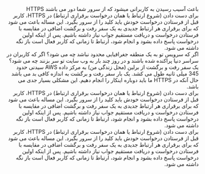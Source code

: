 <div dir="rtl" align="right"> باعث آسیب رسیدن به کاربرانی میشود که از سرور شما دور می باشند HTTPS </div>

<div dir="rtl" align="right"> 
  برای دست دادن (شروع ارتباط یا همان درخواست برقراری ارتباط) در HTTPS، کاربر قبل از فرستادن درخواست خودش باید کلید را از سرور بگیرد. این مساله باعث می شود که برای برقراری هر ارتباط جدیدی به یک سفر رفت و برگشت اضافی در مقایسه با فرستادن درخواست و دریافت مستقیم جواب نیاز داشته باشیم. پس از اینکه اولین درخواست پاسخ داده بشود و انجام شود، ارتباط تا زمانی که کاربر فعال است باز نگه داشته می شود.
</div>

<div dir="rtl" align="right"> 
اگر که سرویس تو به یک منطقه جغرافیایی محدود نباشد چه می شود؟ اگر که کاربران در سراسر دنیا پراکنده شده باشند و در روز چند بار به وب سایت تو سر بزنند چه می شود؟ یک سفر رفت و برگشت از برلین (محل زندگی من) به مرکز داده AWS سیدنی حدود 345 میلی ثانیه طول می کشد. یک بار سفر رفت و برگشت به اندازه کافی بد می باشد حال آنکه در HTTPS ما باید دوباره اینکار را انجام دهیم. این مشکلی بسیار جدی می باشد.
</div>

<div dir="rtl" align="right"> 
  برای دست دادن (شروع ارتباط یا همان درخواست برقراری ارتباط) در HTTPS، کاربر قبل از فرستادن درخواست خودش باید کلید را از سرور بگیرد. این مساله باعث می شود که برای برقراری هر ارتباط جدیدی به یک سفر رفت و برگشت اضافی در مقایسه با فرستادن درخواست و دریافت مستقیم جواب نیاز داشته باشیم. پس از اینکه اولین درخواست پاسخ داده بشود و انجام شود، ارتباط تا زمانی که کاربر فعال است باز نگه داشته می شود.
</div>

<div dir="rtl" align="right"> 
  برای دست دادن (شروع ارتباط یا همان درخواست برقراری ارتباط) در HTTPS، کاربر قبل از فرستادن درخواست خودش باید کلید را از سرور بگیرد. این مساله باعث می شود که برای برقراری هر ارتباط جدیدی به یک سفر رفت و برگشت اضافی در مقایسه با فرستادن درخواست و دریافت مستقیم جواب نیاز داشته باشیم. پس از اینکه اولین درخواست پاسخ داده بشود و انجام شود، ارتباط تا زمانی که کاربر فعال است باز نگه داشته می شود.
</div>
